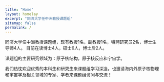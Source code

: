 ```yaml
---
title: "Home"
layout: homelay
excerpt: "同济大学任中洲教授课题组"
sitemap: false
permalink: /
---
```


同济大学任中洲教授课题组，现有教授1名，副教授1名，特聘研究员2名，博士生导师4人。
目前在读博士4人，硕士6人，博士后2人。

课题组的主要研究领域为：原子核结构，原子核反应和宇宙学。

我们热忱欢迎优秀的本科生和研究生来课题组学习深造，也邀请海内外原子核物理和宇宙学及相关领域的专家、学者来课题组访问与交流！  